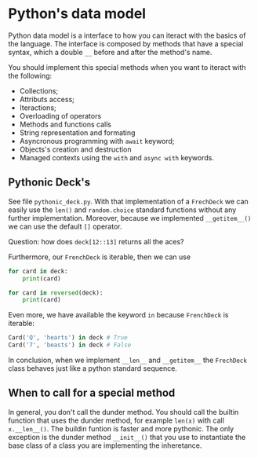 # Python's data model

Python data model is a interface to how you can iteract with the basics of the language. The interface is composed by methods that have a special syntax, which a double `__` before and after the method's name.

You should implement this special methods when you want to iteract with the following:
- Collections;
- Attributs access;
- Iteractions;
- Overloading of operators
- Methods and functions calls
- String representation and formating
- Asyncronous programming with `await` keyword;
- Objects's creation and destruction
- Managed contexts using the `with` and `async with` keywords.

## Pythonic Deck's

See file `pythonic_deck.py`. With that implementation of a `FrechDeck` we can easily use the `len()` and `random.choice` standard functions without any further implementation. Moreover, because we implemented `__getitem__()` we can use the default `[]` operator.

Question: how does `deck[12::13]` returns all the aces?

Furthermore, our `FrenchDeck` is iterable, then we can use

```python
for card in deck:
    print(card)

for card in reversed(deck):
    print(card)
```

Even more, we have available the keyword `in` because `FrenchDeck` is iterable:

```python
Card('Q', 'hearts') in deck # True
Card('7', 'beasts') in deck # False
```

In conclusion, when we implement `__len__` and `__getitem__` the `FrechDeck` class behaves just like a python standard sequence. 

## When to call for a special method

In general, you don't call the dunder method. You should call the builtin function that uses the dunder method, for example `len(x)` with call `x.__len__()`. The buildin funtion is faster and more pythonic. The only exception is the dunder method `__init__()` that you use to instantiate the base class of a class you are implementing the inheretance.

